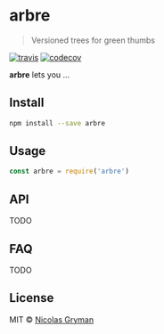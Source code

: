 # arbre

> Versioned trees for green thumbs

[![travis][travis-image]][travis-url] [![codecov][codecov-image]][codecov-url]

[travis-image]: https://img.shields.io/travis/ngryman/arbre.svg?style=flat
[travis-url]: https://travis-ci.org/ngryman/arbre
[codecov-image]: https://img.shields.io/codecov/c/github/ngryman/arbre.svg
[codecov-url]: https://codecov.io/github/ngryman/arbre


**arbre** lets you ...

## Install

```bash
npm install --save arbre
```

## Usage

```javascript
const arbre = require('arbre')

```

## API

TODO

## FAQ

TODO

## License

MIT © [Nicolas Gryman](http://ngryman.sh)
